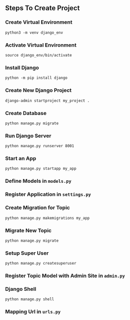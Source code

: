 

## Steps To Create Project


### Create Virtual Environment

`python3 -m venv django_env`

### Activate Virtual Environment

`source django_env/bin/activate`

### Install Django

`python -m pip install django`

### Create New Django Project

`django-admin startproject my_project .`

### Create Database

`python manage.py migrate`

### Run Django Server

`python manage.py runserver 8001`

### Start an App

`python manage.py startapp my_app`

### Define Models in `models.py`

### Register Application in `settings.py`

### Create Migration for Topic

`python manage.py makemigrations my_app`

### Migrate New Topic

`python manage.py migrate`

### Setup Super User

`python manage.py createsuperuser`

### Register Topic Model with Admin Site in `admin.py`

### Django Shell

`python manage.py shell`

### Mapping Url in `urls.py`





